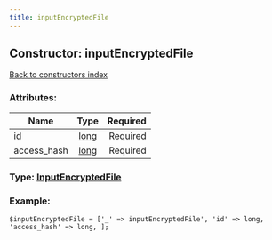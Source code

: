 ```yaml
---
title: inputEncryptedFile
---
```

## Constructor: inputEncryptedFile  
[Back to constructors index](index.md)



### Attributes:

| Name     |    Type       | Required |
|----------|:-------------:|---------:|
|id|[long](../types/long.md) | Required|
|access\_hash|[long](../types/long.md) | Required|



### Type: [InputEncryptedFile](../types/InputEncryptedFile.md)


### Example:

```
$inputEncryptedFile = ['_' => inputEncryptedFile', 'id' => long, 'access_hash' => long, ];
```